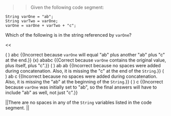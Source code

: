 >>Given the following code segment:
<pre><code class="java language-java">String varOne = "ab";
String varTwo = varOne;
varOne = varOne + varTwo + "c";
</code></pre>
<p>Which of the following is in the string referenced by <code>varOne</code>?</p><<

( ) abc {{Incorrect because <code>varOne</code> will equal "ab" plus another "ab" plus "c" at the end.}}
(x) ababc {{Correct because <code>varOne</code> contains the original value, plus itself, plus "c".}}
( ) ab ab {{Incorrect because no spaces were added during concatenation. Also, it is missing the "c" at the end of the <code>String</code>.}}
( ) ab c {{Incorrect because no spaces were added during concatenation. Also, it is missing the "ab" at the beginning of the <code>String</code>.}}
( ) c {{Incorrect because <code>varOne</code> was initially set to "ab", so the final answers will have to include "ab" as well, not just "c".}}

||There are no spaces in any of the <code>String</code> variables listed in the code segment. ||
